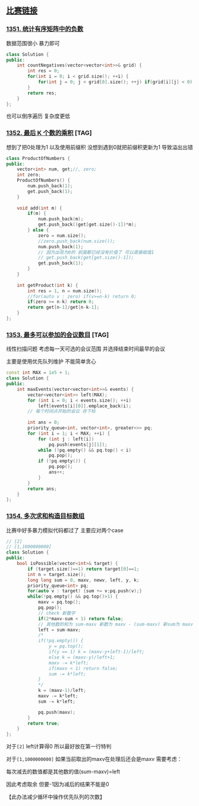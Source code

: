 ## [比赛链接](https://leetcode.cn/contest/weekly-contest-176/)


### [1351. 统计有序矩阵中的负数](https://leetcode.cn/problems/count-negative-numbers-in-a-sorted-matrix/)

数据范围很小 暴力即可

```c++
class Solution {
public:
    int countNegatives(vector<vector<int>>& grid) {
        int res = 0;
        for(int i = 0; i < grid.size(); ++i) {
            for(int j = 0; j < grid[0].size(); ++j) if(grid[i][j] < 0) ++res;
        }
        return res;
    }
};
```

也可以倒序遍历 复杂度更低

### [1352. 最后 K 个数的乘积](https://leetcode.cn/problems/product-of-the-last-k-numbers/) [TAG]

想到了把0处理为1 以及使用前缀积 没想到遇到0就把前缀积更新为1 导致溢出出错

```c++
class ProductOfNumbers {
public:
    vector<int> num, get;//, zero;
    int zero;
    ProductOfNumbers() {
        num.push_back(1);
        get.push_back(1);
    }
    
    void add(int m) {
        if(m) {
            num.push_back(m);
            get.push_back((get[get.size()-1])*m);
        } else {
            zero = num.size();
            //zero.push_back(num.size());
            num.push_back(1);
            // 因为出现为0的 前面都已经没有价值了 可以直接赋值1
            // get.push_back(get[get.size()-1]);
            get.push_back(1);
        }
    }
    
    int getProduct(int k) {
        int res = 1, n = num.size();
        //for(auto v : zero) if(v>=n-k) return 0;
        if(zero >= n-k) return 0;
        return get[n-1]/get[n-k-1];
    }
};
```

### [1353. 最多可以参加的会议数目](https://leetcode.cn/problems/maximum-number-of-events-that-can-be-attended/) [TAG]

线性扫描问题 考虑每一天可选的会议范围 并选择结束时间最早的会议

主要是使用优先队列维护 不能简单贪心

```c++
const int MAX = 1e5 + 1;
class Solution {
public:
    int maxEvents(vector<vector<int>>& events) {
        vector<vector<int>> left(MAX);
        for (int i = 0; i < events.size(); ++i)
            left[events[i][0]].emplace_back(i);
        // 每个时间点开始的会议 存下标
        
        int ans = 0;
        priority_queue<int, vector<int>, greater<>> pq;
        for (int i = 1; i < MAX; ++i) {
            for (int j : left[i])
                pq.push(events[j][1]);
            while (!pq.empty() && pq.top() < i)
                pq.pop();
            if (!pq.empty()) {
                pq.pop();
                ans++;
            }
        }
        return ans;
    }
};
```

### [1354. 多次求和构造目标数组](https://leetcode.cn/problems/construct-target-array-with-multiple-sums/)

比赛中好多暴力模拟代码都过了 主要应对两个case

```c++
// [2]
// [1,1000000000]
class Solution {
public:
    bool isPossible(vector<int>& target) {
        if (target.size()==1) return target[0]==1;
        int n = target.size();
        long long sum = 0, maxv, newv, left, y, k;
        priority_queue<int> pq;
        for(auto v : target) {sum += v;pq.push(v);}
        while(!pq.empty() && pq.top()>1) {
            maxv = pq.top();
            pq.pop();
            // check 新数字
            if(2*maxv-sum < 1) return false;
            // 其他数的和为 sum-maxv 新数为 maxv - (sum-maxv) 新sum为 maxv
            left = sum-maxv;
            /*
            if(!pq.empty()) {
                y = pq.top();
                if(y == 1) k = (maxv-y+left-1)/left;
                else k = (maxv-y)/left+1;
                maxv -= k*left;
                if(maxv < 1) return false;
                sum -= k*left;
            }
            */
            k = (maxv-1)/left;
            maxv -= k*left;
            sum -= k*left;

            pq.push(maxv);
        }
        return true;
    }
};
```

对于`[2]` left计算得0 所以最好放在第一行特判

对于`[1,1000000000]` 如果当前取出的maxv在处理后还会是maxv 需要考虑：

每次减去的数值都是其他数的值(sum-maxv)=left

因此考虑取余 但要-1因为减后的结果不能是0

【此办法减少循环中操作优先队列的次数】